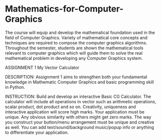 # Mathematics-for-Computer-Graphics
The course will equip and develop the mathematical foundation used in the field of Computer Graphics. Variety of mathematical core concepts and techniques are required to compose the computer graphics algorithms. Throughout the semester, students are shown the mathematical tools relevant to computer graphics which will guide them to solve the real mathematical problem in developing any Computer Graphics system.


ASSIGNMENT 1 My Vector Calculator

DESCRIPTION: Assignment 1 aims to strengthen both your fundamental knowledge in Mathematic Computer Graphics and basic programming skill in Python.

INSTRUCTION: Build and develop an interactive Basic CG Calculator. The calculator will include all operations in vector such as arithmetic operations, scalar product, dot product and so on. Creativity, uniqueness and interactive application will score high marks. Your application must be unique. Any obvious similarity with others might get zero marks. The way you construct your button/menu arrangement must be unique and creative as well. You can add text/sound/background music/popup info or anything to differentiate your application.





